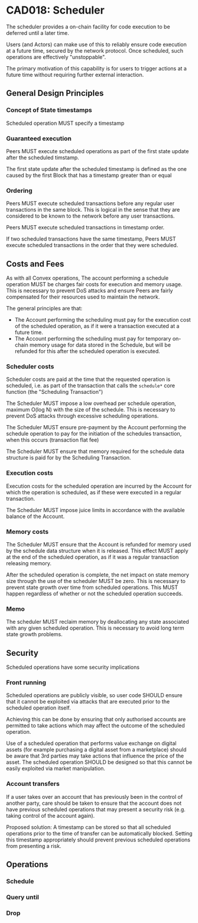 # CAD018: Scheduler

The scheduler provides a on-chain facility for code execution to be deferred until a later time. 

Users (and Actors) can make use of this to reliably ensure code execution at a future time, secured by the network protocol. Once scheduled, such operations are effectively "unstoppable".

The primary motivation of this capability is for users to trigger actions at a future time without requiring further external interaction.

## General Design Principles

### Concept of State timestamps

Scheduled operation MUST specify a timestamp

### Guaranteed execution

Peers MUST execute scheduled operations as part of the first state update after the scheduled timstamp. 

The first state update after the scheduled timestamp is defined as the one caused by the first Block that has a timestamp greater than or equal

### Ordering

Peers MUST execute scheduled transactions before any regular user transactions in the same block. This is logical in the sense that they are considered to be known to the network before any user transactions. 

Peers MUST execute scheduled transactions in timestamp order.

If two scheduled transactions have the same timestamp, Peers MUST execute scheduled transactions in the order that they were scheduled.

## Costs and Fees

As with all Convex operations, The account performing a schedule operation MUST be charges fair costs for execution and memory usage. This is necessary to prevent DoS attacks and ensure Peers are fairly compensated for their resources used to maintain the network.

The general principles are that:

- The Account performing the scheduling must pay for the execution cost of the scheduled operation, as if it were a transaction executed at a future time.
- The Account performing the scheduling must pay for temporary on-chain memory usage for data stored in the Schedule, but will be refunded for this after the scheduled operation is executed.

### Scheduler costs

Scheduler costs are paid at the time that the requested operation is scheduled, i.e. as part of the transaction that calls the `schedule*` core function (the "Scheduling Transaction")

The Scheduler MUST impose a low overhead per schedule operation, maximum O(log N) with the size of the schedule. This is necessary to prevent DoS attacks through excessive scheduling operations.

The Scheduler MUST ensure pre-payment by the Account performing the schedule operation to pay for the initiation of the schedules transaction, when this occurs (transaction flat fee) 

The Scheduler MUST ensure that memory required for the schedule data structure is paid for by the Scheduling Transaction.

### Execution costs

Execution costs for the scheduled operation are incurred by the Account for which the operation is scheduled, as if these were executed in a regular transaction.

The Scheduler MUST impose juice limits in accordance with the available balance of the Account.

### Memory costs

The Scheduler MUST ensure that the Account is refunded for memory used by the schedule data structure when it is released. This effect MUST apply at the end of the scheduled operation, as if it was a regular transaction releasing memory.

After the scheduled operation is complete, the net impact on state memory size through the use of the scheduler MUST be zero. This is necessary to prevent state growth over time from scheduled operations. This MUST happen regardless of whether or not the scheduled operation succeeds.


### Memo

The scheduler MUST reclaim memory by deallocating any state associated with any given scheduled operation. This is necessary to avoid long term state growth problems.

## Security

Scheduled operations have some security implications

### Front running

Scheduled operations are publicly visible, so user code SHOULD ensure that it cannot be exploited via attacks that are executed prior to the scheduled operation itself.

Achieving this can be done by ensuring that only authorised accounts are permitted to take actions which may affect the outcome of the scheduled operation.

Use of a scheduled operation that performs value exchange on digital assets (for example purchasing a digital asset from a marketplace) should be aware that 3rd parties may take actions that influence the price of the asset. The scheduled operation SHOULD be designed so that this cannot be easily exploited via market manipulation.

### Account transfers

If a user takes over an account that has previously been in the control of another party, care should be taken to ensure that the account does not have previous scheduled operations that may present a security risk (e.g. taking control of the account again).

Proposed solution: A timestamp can be stored so that all scheduled operations prior to the time of transfer can be automatically blocked. Setting this timestamp appropriately should prevent previous scheduled operations from presenting a risk.

## Operations

### Schedule

### Query until

### Drop

